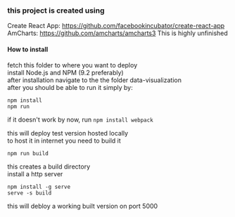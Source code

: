 ### this project is created using  
Create React App: https://github.com/facebookincubator/create-react-app
AmCharts: https://github.com/amcharts/amcharts3
This is highly unfinished


#### How to install

fetch this folder to where you want to deploy  
install Node.js and NPM (9.2 preferably)  
after installation navigate to the the folder data-visualization  
after you should be able to run it simply by:
```
npm install
npm run
```
if it doesn't work by now, run 
```npm install webpack```

this will deploy test version hosted locally  
to host it in internet you need to build it  
```
npm run build
```
this creates a build directory  
install a http server  
```
npm install -g serve
serve -s build
```
this will debloy a working built version on port 5000
